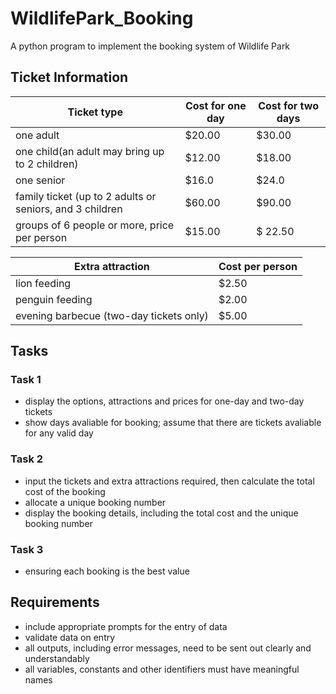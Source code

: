 # WildlifePark_Booking
A python program to implement the booking system of Wildlife Park

## Ticket Information
| Ticket type | Cost for one day | Cost for two days |
| ----------- | ---------------- | ----------------- |
| one adult | $20.00 | $30.00 |
| one child(an adult may bring up to 2 children) | $12.00 | $18.00 |
| one senior | $16.0 | $24.0 | 
| family ticket (up to 2 adults or seniors, and 3 children | $60.00 | $90.00 |
| groups of 6 people or more, price per person | $15.00 | $ 22.50 |

| Extra attraction | Cost per person |
|---|---|
| lion feeding | $2.50 |
| penguin feeding | $2.00 |
| evening barbecue (two-day tickets only) | $5.00 |

## Tasks
### Task 1
- display the options, attractions and prices for one-day and two-day tickets
- show days avaliable for booking; assume that there are tickets avaliable for any valid day
### Task 2
- input the tickets and extra attractions required, then calculate the total cost of the booking
- allocate a unique booking number
- display the booking details, including the total cost and the unique booking number
### Task 3
- ensuring each booking is the best value

## Requirements
- include appropriate prompts for the entry of data
- validate data on entry
- all outputs, including error messages, need to be sent out clearly and understandably
- all variables, constants and other identifiers must have meaningful names
